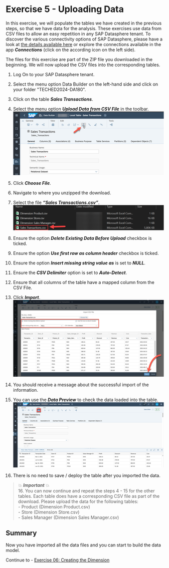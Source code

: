 # Exercise 5 - Uploading Data

In this exercise, we will populate the tables we have created in the previous steps, so that we have data for the analysis. These exercises use data from CSV files to allow an easy repetition in any SAP Datasphere tenant. To discover the various connectivity options of SAP Datasphere, please have a look at [the details available here](https://help.sap.com/docs/SAP_DATASPHERE/9f804b8efa8043539289f42f372c4862/bffbd58c15784a62af0520f171018ded.html) or explore the connections available in the app ***Connections*** (click on the according icon on the left side).

The files for this exercise are part of the ZIP file you downloaded in the beginning. We will now upload the CSV files into the corresponding tables.

1. Log On to your SAP Datasphere tenant.
2. Select the menu option Data Builder on the left-hand side and click on your folder "TECHED2024-DA180".
3. Click on the table ***Sales Transactions***.
4. Select the menu option ***Upload Data from CSV File*** in the toolbar.
<br>![](images/00_00_0061.png) 

5. Click ***Choose File***.  
6. Navigate to where you unzipped the download.
7. Select the file ***“Sales Transactions.csv”***.
<br>![](images/00_00_0062.png) 

8. Ensure the option ***Delete Existing Data Before Upload*** checkbox is ticked.
9. Ensure the option ***Use first row as column header*** checkbox is ticked.
10. Ensure the option ***Insert missing string value as*** is set to ***NULL***.
11. Ensure the ***CSV Delimiter*** option is set to ***Auto-Detect***.
12. Ensure that all columns of the table have a mapped column from the CSV File.
13. Click ***Import***.
<br>![](images/00_00_0063.png) 

14. You should receive a message about the successful import of the information.
15. You can use the ***Data Preview*** to check the data loaded into the table.
<br>![](images/00_00_0206.png)

16. There is no need to save / deploy the table after you imported the data.

> :boom: ***Important*** :boom: <br> 
> 16. You can now continue and repeat the steps 4 - 15 for the other tables. Each table does have a corresponding CSV file as part of the download. Please upload the data for the following tables:<br>- Product (Dimension Product.csv)<br>- Store (Dimension Store.csv) <br>- Sales Manager (Dimension Sales Manager.csv)<br>


## Summary

Now you have imported all the data files and you can start to build the data model. 

Continue to - [Exercise 06: Creating the Dimension ](../ex06/README.md)
